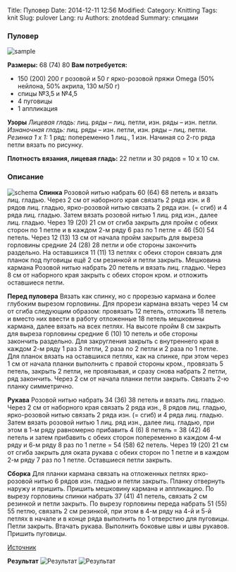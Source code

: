 Title: Пуловер
Date: 2014-12-11 12:56
Modified: 
Category: Knitting
Tags: knit
Slug: pulover
Lang: ru
Authors: znotdead
Summary: спицами

### Пуловер

![sample](static/img/knitting/pulover/sample.jpg)

**Размеры:** 68 (74) 80
**Вам потребуется:**
- 150 (200) 200 г розовой и 50 г ярко-розовой пряжи Omega (50% нейлона, 50% акрила, 130 м/50 г)
- спицы №3,5 и №4,5
- 4 пуговицы
- 1 аппликация

**Узоры**
*Лицевая гладь:* лиц. ряды – лиц. петли, изн. ряды – изн. петли.
*Изнаночная гладь:* лиц. ряды – изн. петли, изн. ряды – лиц. петли.
*Резинка 1 х 1:* 1 ряд: попеременно 1 лиц., 1 изн. Начиная со 2-го ряда петли вязать по рисунку.

**Плотность вязания, лицевая гладь:** 22 петли и 30 рядов = 10 х 10 см.

### Описание
![schema](static/img/knitting/pulover/schema.jpg)
**Спинка**
Розовой нитью набрать 60 (64) 68 петель и вязать лиц. гладью. Через 2 см от наборного края связать 2 ряда изн. и 8 рядов лиц. гладью, ярко-розовой нитью связать 2 ряда изн. (= сгиб) и 4 ряда лиц. гладью. Затем вязать розовой нитью 1 лиц. ряд изн., далее лиц. гладью. Через 19 (20) 21 см от сгиба закрыть для пройм с обеих сторон по 1 петле и в каждом 2-м ряду 6 раз по 1 петле = 46 (50) 54 петель. Через 12 (13) 13 см от начала пройм закрыть для выреза горловины средние 24 (28) 28 петли и обе стороны закончить раздельно. На оставшихся 11 (11) 13 петлях с обеих сторон связать для планок под пуговицы ещё 2 см резинкой и петли закрыть. Мешковина кармана Розовой нитью набрать 20 петель и вязать лиц. гладью. Через 8 см от наборного края закрыть с обеих сторон кром. и отложить оставшиеся петли.

**Перед пуловера**
Вязать как спинку, но с прорезью кармана и более глубоким вырезом горловины. Для прорези кармана вязать через 14 см от сгиба следующим образом: провязать 12 петель, отложить 18 петель и вместо них ввести в работу отложенные 18 петель мешковины кармана, далее вязать на всех петлях. На высоте пройм 8 см закрыть для выреза горловины средние 6 (10) 10 петель и обе стороны закончить раздельно. Для закругления закрыть с внутреннего края в каждом 2-м ряду 1 раз 3 петли, 2 раза по 2 петли и 2 раза по 1 петле. Для планок вязать на оставшихся петлях, как на спинке, при этом через 1 см от начала планки выполнить с правой стороны кром., провязать 5 петель, закрыть 2 петли, не провязывая, и сразу снова набрать 2 петли, ряд закончить. Через 2 см от начала планки петли закрыть. Связать 2-ю планку симметрично.

**Рукава**
Розовой нитью набрать 34 (36) 38 петель и вязать лиц. гладью. Через 2 см от наборного края связать 2 ряда изн., 8 рядов лиц. гладью, ярко-розовой нитью связать 2 ряда изн. (= сгиб) и 4 ряда лиц. гладью. Затем вязать розовой нитью 1 лиц. ряд изн., далее лиц. гладью, при этом в 1-м ряду равномерно прибавить 4 (6) 8 петель = 38 (42) 46 петель и затем прибавить с обеих сторон попеременно в каждом 4-м ряду и 6-м ряду 8 раз по 1 петле = 54 (58) 62 петель. Через 19 (20) 21 см от сгиба закрыть для оката рукава с обеих сторон по 1 петле и в каждом 2-м ряду 7 раз по 1 петле. Оставшиеся петли закрыть.

**Сборка**
Для планки кармана связать на отложенных петлях ярко-розовой нитью 6 рядов изн. гладью и петли закрыть. Планку отвернуть наружу и пришить. Пришить мешковину кармана и аппликацию. По вырезу горловины спинки набрать 37 (41) 41 петель, связать 2 см резинкой и петли закрыть. По вырезу горловины переда набрать 51 (55) 55 петлю, связать 2 см резинкой, при этом в 4-м ряду на 4-й и 5-й петлях в начале и в конце ряда выполнить по 1 отверстию для пуговицы. Петли закрыть. Втачать рукава. Выполнить боковые швы и швы рукавов. Пришить пуговицы.

[Источник](http://hvastunova.ru/pulover-dlya-malenkoj-devochki/)

**Результат**
![Результат](static/img/knitting/pulover/pulover_1.jpg)
![Результат](static/img/knitting/pulover/pulover_2.jpg)

